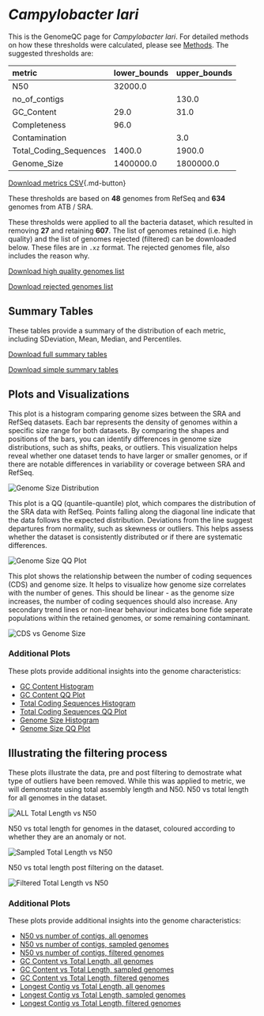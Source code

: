 # *Campylobacter lari*

This is the GenomeQC page for *Campylobacter lari*. For detailed methods on how these thresholds were calculated, please see [Methods](../../methods.md).
The suggested thresholds are: 

| metric                 | lower_bounds   | upper_bounds   |
|:-----------------------|:---------------|:---------------|
| N50                    | 32000.0        |                |
| no_of_contigs          |                | 130.0          |
| GC_Content             | 29.0           | 31.0           |
| Completeness           | 96.0           |                |
| Contamination          |                | 3.0            |
| Total_Coding_Sequences | 1400.0         | 1900.0         |
| Genome_Size            | 1400000.0      | 1800000.0      |

[Download metrics CSV](Campylobacter_lari_metrics.csv){.md-button}


These thresholds are based on **48** genomes from RefSeq and **634** genomes from ATB / SRA.

These thresholds were applied to all the bacteria dataset, which resulted in removing **27** and retaining **607**.
The list of genomes retained (i.e. high quality) and the list of genomes rejected (filtered) can be downloaded below. These files are in `.xz` format. The rejected genomes file, also includes the reason why.

[Download high quality genomes list](Campylobacter_lari_high_quality_genomes.csv.xz)


[Download rejected genomes list](Campylobacter_lari_filtered_out_genomes.csv.xz)



## Summary Tables
These tables provide a summary of the distribution of each metric, including SDeviation, Mean, Median, and Percentiles.

[Download full summary tables](summary.csv)

[Download simple summary tables](selected_summary.csv)

## Plots and Visualizations

This plot is a histogram comparing genome sizes between the SRA and RefSeq datasets. Each bar represents the density of genomes within a specific size range for both datasets. By comparing the shapes and positions of the bars, you can identify differences in genome size distributions, such as shifts, peaks, or outliers. This visualization helps reveal whether one dataset tends to have larger or smaller genomes, or if there are notable differences in variability or coverage between SRA and RefSeq.

![Genome Size Distribution](Genome_Size_refseq_histogram_kde.png)

This plot is a QQ (quantile-quantile) plot, which compares the distribution of the SRA data with RefSeq. Points falling along the diagonal line indicate that the data follows the expected distribution. Deviations from the line suggest departures from normality, such as skewness or outliers. This helps assess whether the dataset is consistently distributed or if there are systematic differences.

![Genome Size QQ Plot](Genome_Size_refseq_qqplot.png)

This plot shows the relationship between the number of coding sequences (CDS) and genome size. It helps to visualize how genome size correlates with the number of genes. This should be linear - as the genome size increases, the number of coding sequences should also increase. Any secondary trend lines or non-linear behaviour indicates bone fide seperate populations within the retained genomes, or some remaining contaminant. 

![CDS vs Genome Size](Campylobacter_lari_CDS_vs_Genome_Size.png)

### Additional Plots

These plots provide additional insights into the genome characteristics:

- [GC Content Histogram](GC_Content_refseq_histogram_kde.png)
- [GC Content QQ Plot](GC_Content_refseq_qqplot.png)
- [Total Coding Sequences Histogram](Total_Coding_Sequences_refseq_histogram_kde.png)
- [Total Coding Sequences QQ Plot](Total_Coding_Sequences_refseq_qqplot.png)
- [Genome Size Histogram](Genome_Size_refseq_histogram_kde.png)
- [Genome Size QQ Plot](Genome_Size_refseq_qqplot.png)
## Illustrating the filtering process
These plots illustrate the data, pre and post filtering to demostrate what type of outliers have been removed. While this was applied to metric, we will demonstrate using total assembly length and N50.
N50 vs total length for all genomes in the dataset.

![ALL Total Length vs N50](Campylobacter_lari_all_total_length_N50.png)

N50 vs total length for genomes in the dataset, coloured according to whether they are an anomaly or not.

![Sampled Total Length vs N50](Campylobacter_lari_sample_total_length_N50.png)

N50 vs total length post filtering on the dataset.

![Filtered Total Length vs N50](Campylobacter_lari_filt_total_length_N50.png)

### Additional Plots

These plots provide additional insights into the genome characteristics:

- [N50 vs number of contigs, all genomes](Campylobacter_lari_all_N50_number.png)
- [N50 vs number of contigs, sampled genomes](Campylobacter_lari_sample_N50_number.png)
- [N50 vs number of contigs, filtered genomes](Campylobacter_lari_filt_N50_number.png)
- [GC Content vs Total Length, all genomes](Campylobacter_lari_all_total_length_GC_Content.png)
- [GC Content vs Total Length, sampled genomes](Campylobacter_lari_sample_total_length_GC_Content.png)
- [GC Content vs Total Length, filtered genomes](Campylobacter_lari_filt_total_length_GC_Content.png)
- [Longest Contig vs Total Length, all genomes](Campylobacter_lari_all_total_length_longest.png)
- [Longest Contig vs Total Length, sampled genomes](Campylobacter_lari_sample_total_length_longest.png)
- [Longest Contig vs Total Length, filtered genomes](Campylobacter_lari_filt_total_length_longest.png)
